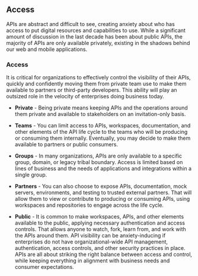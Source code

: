 ## Access 
APIs are abstract and difficult to see, creating anxiety about who has access to put digital resources and capabilities to use. While a significant amount of discussion in the last decade has been about public APIs, the majority of APIs are only available privately, existing in the shadows behind our web and mobile applications. 

### Access 
It is critical for organizations to effectively control the visibility of their APIs, quickly and confidently moving them from private team use to make them available to partners or third-party developers. This ability will play an outsized role in the velocity of enterprises doing business today. 

- **Private** - Being private means keeping APIs and the operations around them private and available to stakeholders on an invitation-only basis. 
- **Teams** - You can limit access to APIs, workspaces, documentation, and other elements of the API life cycle to the teams who will be producing or consuming them internally. Eventually, you may decide to make them available to partners or public consumers. 
- **Groups** - In many organizations, APIs are only available to a specific group, domain, or legacy tribal boundary. Access is limited based on lines of business and the needs of applications and integrations within a single group.
 
- **Partners** - You can also choose to expose APIs, documentation, mock servers, environments, and testing to trusted external partners. That will allow them to view or contribute to producing or consuming APIs, using workspaces and repositories to engage across the life cycle.
 
- **Public** - It is common to make workspaces, APIs, and other elements available to the public, applying necessary authentication and access controls. That allows anyone to watch, fork, learn from, and work with the APIs around them. 
API visibility can be anxiety-inducing if enterprises do not have organizational-wide API management, authentication, access controls, and other security practices in place. APIs are all about striking the right balance between access and control, while keeping everything in alignment with business needs and consumer expectations. 
 
